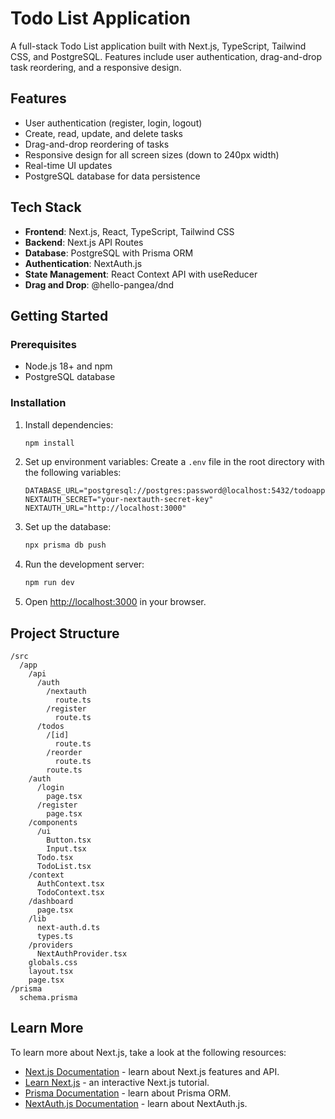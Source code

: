 # Todo List Application

A full-stack Todo List application built with Next.js, TypeScript, Tailwind CSS, and PostgreSQL. Features include user authentication, drag-and-drop task reordering, and a responsive design.

## Features

- User authentication (register, login, logout)
- Create, read, update, and delete tasks
- Drag-and-drop reordering of tasks
- Responsive design for all screen sizes (down to 240px width)
- Real-time UI updates
- PostgreSQL database for data persistence

## Tech Stack

- **Frontend**: Next.js, React, TypeScript, Tailwind CSS
- **Backend**: Next.js API Routes
- **Database**: PostgreSQL with Prisma ORM
- **Authentication**: NextAuth.js
- **State Management**: React Context API with useReducer
- **Drag and Drop**: @hello-pangea/dnd

## Getting Started

### Prerequisites

- Node.js 18+ and npm
- PostgreSQL database

### Installation

1. Install dependencies:
   ```bash
   npm install
   ```

2. Set up environment variables:
   Create a `.env` file in the root directory with the following variables:
   ```
   DATABASE_URL="postgresql://postgres:password@localhost:5432/todoapp"
   NEXTAUTH_SECRET="your-nextauth-secret-key"
   NEXTAUTH_URL="http://localhost:3000"
   ```

3. Set up the database:
   ```bash
   npx prisma db push
   ```

4. Run the development server:
   ```bash
   npm run dev
   ```

5. Open [http://localhost:3000](http://localhost:3000) in your browser.

## Project Structure

```
/src
  /app
    /api
      /auth
        /nextauth
          route.ts
        /register
          route.ts
      /todos
        /[id]
          route.ts
        /reorder
          route.ts
        route.ts
    /auth
      /login
        page.tsx
      /register
        page.tsx
    /components
      /ui
        Button.tsx
        Input.tsx
      Todo.tsx
      TodoList.tsx
    /context
      AuthContext.tsx
      TodoContext.tsx
    /dashboard
      page.tsx
    /lib
      next-auth.d.ts
      types.ts
    /providers
      NextAuthProvider.tsx
    globals.css
    layout.tsx
    page.tsx
/prisma
  schema.prisma
```

## Learn More

To learn more about Next.js, take a look at the following resources:

- [Next.js Documentation](https://nextjs.org/docs) - learn about Next.js features and API.
- [Learn Next.js](https://nextjs.org/learn) - an interactive Next.js tutorial.
- [Prisma Documentation](https://www.prisma.io/docs) - learn about Prisma ORM.
- [NextAuth.js Documentation](https://next-auth.js.org/getting-started/introduction) - learn about NextAuth.js.
